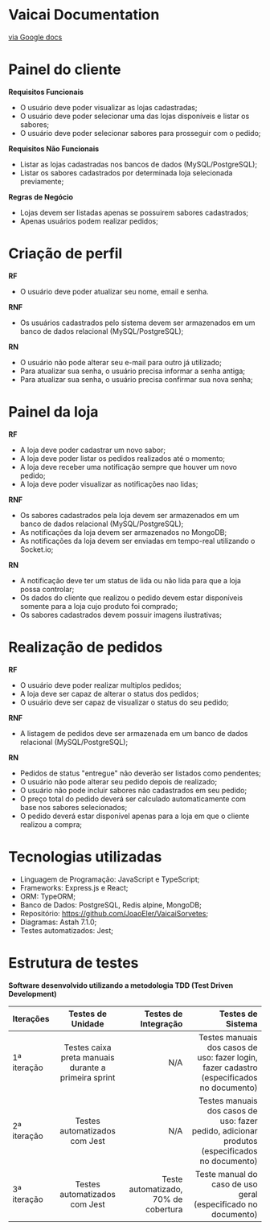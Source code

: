 # Vaicai Documentation

[via Google docs](https://docs.google.com/document/d/e/2PACX-1vRHLOQMnKJa0xQrrhDqT6xVGs7yEd2XzhMRJrJhlQ7H0iaO0lHYbvK9XCAWOZaNSwzbR85KtUD0904b/pub)

# Painel do cliente

**Requisitos Funcionais**

- O usuário deve poder visualizar as lojas cadastradas;
- O usuário deve poder selecionar uma das lojas disponíveis e listar os sabores;
- O usuário deve poder selecionar sabores para prosseguir com o pedido;

**Requisitos Não Funcionais**

- Listar as lojas cadastradas nos bancos de dados (MySQL/PostgreSQL);
- Listar os sabores cadastrados por determinada loja selecionada previamente;

**Regras de Negócio**

- Lojas devem ser listadas apenas se possuirem sabores cadastrados;
- Apenas usuários podem realizar pedidos;

# Criação de perfil

**RF**

- O usuário deve poder atualizar seu nome, email e senha.

**RNF**

- Os usuários cadastrados pelo sistema devem ser armazenados em um banco de dados relacional (MySQL/PostgreSQL);

**RN**

- O usuário não pode alterar seu e-mail para outro já utilizado;
- Para atualizar sua senha, o usuário precisa informar a senha antiga;
- Para atualizar sua senha, o usuário precisa confirmar sua nova senha;

# Painel da loja

**RF**

- A loja deve poder cadastrar um novo sabor;
- A loja deve poder listar os pedidos realizados até o momento;
- A loja deve receber uma notificação sempre que houver um novo pedido;
- A loja deve poder visualizar as notificações nao lidas;

**RNF**

- Os sabores cadastrados pela loja devem ser armazenados em um banco de dados relacional (MySQL/PostgreSQL);
- As notificações da loja devem ser armazenados no MongoDB;
- As notificações da loja devem ser enviadas em tempo-real utilizando o Socket.io;

**RN**

- A notificação deve ter um status de lida ou não lida para que a loja possa controlar;
- Os dados do cliente que realizou o pedido devem estar disponíveis somente para a loja cujo produto foi comprado;
- Os sabores cadastrados devem possuir imagens ilustrativas;

# Realização de pedidos

**RF**

- O usuário deve poder realizar multiplos pedidos;
- A loja deve ser capaz de alterar o status dos pedidos;
- O usuário deve ser capaz de visualizar o status do seu pedido;

**RNF**

- A listagem de pedidos deve ser armazenada em um banco de dados relacional (MySQL/PostgreSQL);

**RN**

- Pedidos de status "entregue" não deverão ser listados como pendentes;
- O usuário não pode alterar seu pedido depois de realizado;
- O usuário não pode incluir sabores não cadastrados em seu pedido;
- O preço total do pedido deverá ser calculado automaticamente com base nos sabores selecionados;
- O pedido deverá estar disponível apenas para a loja em que o cliente realizou a compra;

# Tecnologias utilizadas

- Linguagem de Programação: JavaScript e TypeScript;
- Frameworks: Express.js e React;
- ORM: TypeORM;
- Banco de Dados: PostgreSQL, Redis alpine, MongoDB;
- Repositório: https://github.com/JoaoEler/VaicaiSorvetes;
- Diagramas: Astah 7.1.0;
- Testes automatizados: Jest;

# Estrutura de testes

**Software desenvolvido utilizando a metodologia TDD (Test Driven Development)**

| **Iterações**   | **Testes de Unidade**   |      **Testes de Integração**      |  **Testes de Sistema** |
|----------|:-------------:|------:|------:|
|1ª iteração| Testes caixa preta manuais durante a primeira sprint |  N/A | Testes manuais dos casos de uso: fazer login, fazer cadastro (especificados no documento) |
|2ª iteração| Testes automatizados com Jest |    N/A   |  Testes manuais dos casos de uso: fazer pedido, adicionar produtos (especificados no documento) |
|3ª iteração| Testes automatizados com Jest | Teste automatizado, 70% de cobertura |  Teste manual do caso de uso geral (especificado no documento)  |
